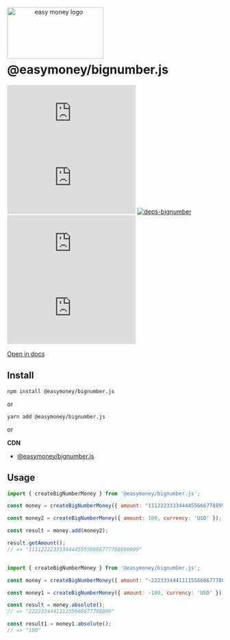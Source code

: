 <div align="center" style="width: 225px;height: 120px">
<br/>

<img src="https://easymoney.now.sh/img/logo.png" align="right"
     alt="easy money logo" width="225" height="120"></img>  

</div>


# @easymoney/bignumber.js

[![npm-bignumber]][pack-bignumber] ![npm type definitions]  [![deps-bignumber]][david-bignumber]  [![size-bignumber]][pho-bignumber] ![GitHub]


[npm-bignumber]: https://img.shields.io/npm/v/@easymoney/bignumber.js?color=blue
[pack-bignumber]: https://www.npmjs.com/package/@easymoney/bignumber.js
[npm type definitions]: https://img.shields.io/npm/types/@easymoney/bignumber.js?color=blue
[deps-bignumber]: https://david-dm.org/frolovdev/easymoney/status.svg?path=packages/bignumber.js
[david-bignumber]: https://david-dm.org/frolovdev/easymoney?path=packages%2Fbignumber.js
[size-bignumber]: https://img.shields.io/bundlephobia/minzip/@easymoney/bignumber.js
[pho-bignumber]: https://bundlephobia.com/result?p=@easymoney/bignumber.js
[GitHub]: https://img.shields.io/npm/l/@easymoney/bignumber.js


[Open in docs](https://easymoney.now.sh/docs/api/bignumber.js/createBigNumberMoney/Description)

## Install

```
npm install @easymoney/bignumber.js
```

or

```
yarn add @easymoney/bignumber.js
```

or

**CDN**
 - [@easymoney/bignumber.js](https://unpkg.com/@easymoney/bignumber.js)

## Usage

```js
import { createBigNumberMoney } from '@easymoney/bignumber.js';

const money = createBigNumberMoney({ amount: "111222333344445566677889999", currency: 'USD' });

const money2 = createBigNumberMoney({ amount: 100, currency: 'USD' });

const result = money.add(money2);

result.getAmount();
// => "111122223333444455556666777788890099"
```

```js

import { createBigNumberMoney } from '@easymoney/bignumber.js';

const money = createBigNumberMoney({ amount: "-222333444111155666677788899", currency: 'USD' });

const money1 = createBigNumberMoney({ amount: -100, currency: 'USD' });

const result = money.absolute();
// => "222333444111155666677788899"

const result1 = money1.absolute();
// => "100"

```